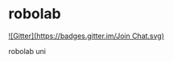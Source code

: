robolab
=======

[![Gitter](https://badges.gitter.im/Join Chat.svg)](https://gitter.im/NikolaiKostka/robolab?utm_source=badge&utm_medium=badge&utm_campaign=pr-badge&utm_content=badge)

robolab uni
